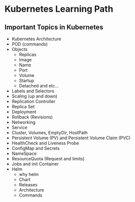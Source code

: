 # Kubernetes Learning Path

## **Important Topics in Kubernetes**

- Kubernetes Architecture
- POD (commands)
- Objects
    - Replicas
    - Image
    - Name
    - Port
    - Volume
    - Startup
    - Detached and etc…
- Labels and Selectors
- Scaling (up and down)
- Replication Controller
- Replica Set
- Deployment
- Rollback (Revisions)
- Networking
- Service
- Cluster, Volumes, EmptyDir, HostPath
- Persistent Volume (PV) and Persistent Volume Claim (PVC)
- HealthCheck and Liveness Probe
- ConfigMap and Secrets
- NameSpace
- ResourceQuota (Request and limits)
- Jobs and init Container
- Helm
    - why helm
    - Chart
    - Releases
    - Architecture
    - Commands


